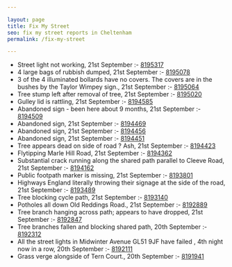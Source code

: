 ```yaml
---

layout: page
title: Fix My Street
seo: fix my street reports in Cheltenham
permalink: /fix-my-street

---
```


<!-- fix_marker starts -->

- Street light not working, 21st September :- [8195317](https://www.fixmystreet.com/report/8195317)
- 4 large bags of rubbish dumped, 21st September :- [8195078](https://www.fixmystreet.com/report/8195078)
- 3 of the 4 illuminated bollards have no covers. The covers are in the bushes by the Taylor Wimpey sign., 21st September :- [8195064](https://www.fixmystreet.com/report/8195064)
- Tree stump left after removal of tree, 21st September :- [8195020](https://www.fixmystreet.com/report/8195020)
- Gulley lid is rattling, 21st September :- [8194585](https://www.fixmystreet.com/report/8194585)
- Abandoned sign - been here about 9 months, 21st September :- [8194509](https://www.fixmystreet.com/report/8194509)
- Abandoned sign, 21st September :- [8194469](https://www.fixmystreet.com/report/8194469)
- Abandoned sign, 21st September :- [8194456](https://www.fixmystreet.com/report/8194456)
- Abandoned sign, 21st September :- [8194451](https://www.fixmystreet.com/report/8194451)
- Tree appears dead on side of road ? Ash, 21st September :- [8194423](https://www.fixmystreet.com/report/8194423)
- Flytipping Marle Hill Road, 21st September :- [8194362](https://www.fixmystreet.com/report/8194362)
- Substantial crack running along the shared path parallel to Cleeve Road, 21st September :- [8194162](https://www.fixmystreet.com/report/8194162)
- Public footpath marker is missing, 21st September :- [8193801](https://www.fixmystreet.com/report/8193801)
- Highways England literally throwing their signage at the side of the road, 21st September :- [8193489](https://www.fixmystreet.com/report/8193489)
- Tree blocking cycle path, 21st September :- [8193140](https://www.fixmystreet.com/report/8193140)
- Potholes all down Old Reddings Road., 21st September :- [8192889](https://www.fixmystreet.com/report/8192889)
- Tree branch hanging across path; appears to have dropped, 21st September :- [8192847](https://www.fixmystreet.com/report/8192847)
- Tree branches fallen and blocking shared path, 20th September :- [8192312](https://www.fixmystreet.com/report/8192312)
- All the street lights in Midwinter Avenue GL51 9JF have failed , 4th night now in a row, 20th September :- [8192111](https://www.fixmystreet.com/report/8192111)
- Grass verge alongside of Tern Court., 20th September :- [8191941](https://www.fixmystreet.com/report/8191941)

<!-- fix_marker ends -->
